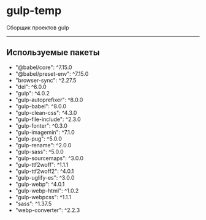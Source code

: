 # gulp-temp
Сборщик проектов gulp
____
## Используемые пакеты
- "@babel/core": ^7.15.0
- "@babel/preset-env": ^7.15.0
- "browser-sync": ^2.27.5
- "del": ^6.0.0
- "gulp": ^4.0.2
- "gulp-autoprefixer": ^8.0.0
- "gulp-babel": ^8.0.0
- "gulp-clean-css": ^4.3.0
- "gulp-file-include": ^2.3.0
- "gulp-fonter": ^0.3.0
- "gulp-imagemin": ^7.1.0
- "gulp-pug": ^5.0.0
- "gulp-rename": ^2.0.0
- "gulp-sass": ^5.0.0
- "gulp-sourcemaps": ^3.0.0
- "gulp-ttf2woff": ^1.1.1
- "gulp-ttf2woff2": ^4.0.1
- "gulp-uglify-es": ^3.0.0
- "gulp-webp": ^4.0.1
- "gulp-webp-html": ^1.0.2
- "gulp-webpcss": ^1.1.1
- "sass": ^1.37.5
- "webp-converter": ^2.2.3

